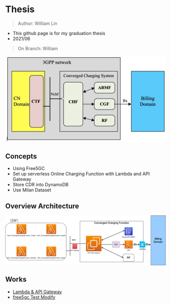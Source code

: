 # Thesis
> Author: William Lin

* This github page is for my graduation thesis
* 2021/06

> On Branch: William

<img src="image/converged_arch.jpg"/>

## Concepts
* Using Free5GC
* Set up serverless Online Charging Function with Lambda and API Gateway
* Store CDR into DynamoDB
* Use Milan Dataset

## Overview Architecture

<img src="image/OCFasAWS.png"/>

## Works
* [Lambda & API Gateway](https://github.com/williamlin0504/thesis/blob/main/Lambda%26APIGW.md)
* [free5gc Test Modify](https://github.com/williamlin0504/thesis/blob/main/free5gc_Test_Modify.md)